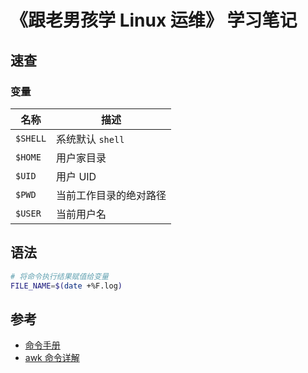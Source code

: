 # 《跟老男孩学 Linux 运维》 学习笔记

## 速查
### 变量

名称 | 描述
--- |---
`$SHELL` | 系统默认 `shell`
`$HOME` | 用户家目录
`$UID` | 用户 UID
`$PWD` | 当前工作目录的绝对路径
`$USER` | 当前用户名

## 语法
```bash
# 将命令执行结果赋值给变量
FILE_NAME=$(date +%F.log)
```

## 参考
- [命令手册](http://man.linuxde.net/)
- [awk 命令详解](http://www.zsythink.net/archives/tag/awk/)

